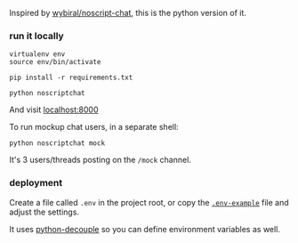 
Inspired by [wybiral/noscript-chat](https://github.com/wybiral/noscript-chat), 
this is the python version of it.


### run it locally

```shell
virtualenv env
source env/bin/activate

pip install -r requirements.txt

python noscriptchat
```

And visit [localhost:8000](http://localhost:8000)

To run mockup chat users, in a separate shell:

```shell
python noscriptchat mock
```

It's 3 users/threads posting on the `/mock` channel.


### deployment

Create a file called `.env` in the project root, or copy the
[`.env-example`](.env-example) file and adjust the settings.

It uses [python-decouple](https://github.com/HBNetwork/python-decouple)
so you can define environment variables as well.

